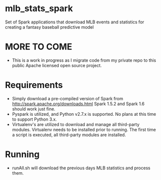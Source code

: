 # mlb_stats_spark
Set of Spark applications that download MLB events and statistics for creating a fantasy baseball predictive model

# MORE TO COME
+ This is a work in progress as I migrate code from my private repo to this public Apache licensed open source project.

# Requirements
+ Simply download a pre-compiled version of Spark from http://spark.apache.org/downloads.html  Spark 1.5.2 and Spark 1.6 should work just fine.
+ Pyspark is utilized, and Python v2.7.x is supported. No plans at this time to support Python 3.x.
+ Virtualenv's are utilized to download and manage all third-party modules. Virtualenv needs to be installed prior to running.  The first time a script is executed, all third-party modules are installed.

# Running
+ runAll.sh will download the previous days MLB statistics and process them.
